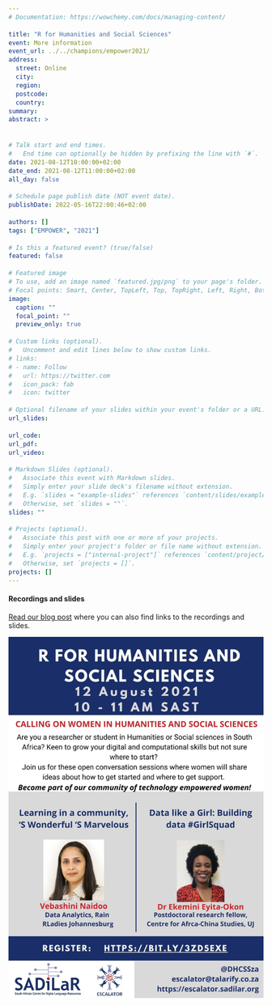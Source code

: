 ```yaml
---
# Documentation: https://wowchemy.com/docs/managing-content/

title: "R for Humanities and Social Sciences"
event: More information
event_url: ../../champions/empower2021/
address:
  street: Online
  city:
  region:
  postcode:
  country:
summary: 
abstract: >


# Talk start and end times.
#   End time can optionally be hidden by prefixing the line with `#`.
date: 2021-08-12T10:00:00+02:00
date_end: 2021-08-12T11:00:00+02:00
all_day: false

# Schedule page publish date (NOT event date).
publishDate: 2022-05-16T22:00:46+02:00

authors: []
tags: ["EMPOWER", "2021"]

# Is this a featured event? (true/false)
featured: false

# Featured image
# To use, add an image named `featured.jpg/png` to your page's folder. 
# Focal points: Smart, Center, TopLeft, Top, TopRight, Left, Right, BottomLeft, Bottom, BottomRight.
image:
  caption: ""
  focal_point: ""
  preview_only: true

# Custom links (optional).
#   Uncomment and edit lines below to show custom links.
# links:
# - name: Follow
#   url: https://twitter.com
#   icon_pack: fab
#   icon: twitter

# Optional filename of your slides within your event's folder or a URL.
url_slides:

url_code:
url_pdf:
url_video:

# Markdown Slides (optional).
#   Associate this event with Markdown slides.
#   Simply enter your slide deck's filename without extension.
#   E.g. `slides = "example-slides"` references `content/slides/example-slides.md`.
#   Otherwise, set `slides = ""`.
slides: ""

# Projects (optional).
#   Associate this post with one or more of your projects.
#   Simply enter your project's folder or file name without extension.
#   E.g. `projects = ["internal-project"]` references `content/project/deep-learning/index.md`.
#   Otherwise, set `projects = []`.
projects: []
---
```


#### Recordings and slides

[Read our blog post](../../post/2021/08/2021-08-06-empower-track-launches/) where you can also find links to the recordings and slides.

![](EMPOWER-session2.jpg)

